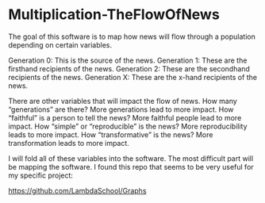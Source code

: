 # Multiplication-TheFlowOfNews
The goal of this software is to map how news will flow through a population depending on certain variables.

Generation 0: This is the source of the news.
Generation 1: These are the firsthand recipients of the news.
Generation 2: These are the secondhand recipients of the news.
Generation X: These are the x-hand recipients of the news.

There are other variables that will impact the flow of news. 
How many “generations” are there? More generations lead to more impact. 
How “faithful” is a person to tell the news? More faithful people lead to more impact.
How “simple” or “reproducible” is the news? More reproducibility leads to more impact.
How “transformative” is the news? More transformation leads to more impact. 

I will fold all of these variables into the software. The most difficult part will be mapping the software. I found this repo that seems to be very useful for my specific project: 

https://github.com/LambdaSchool/Graphs
